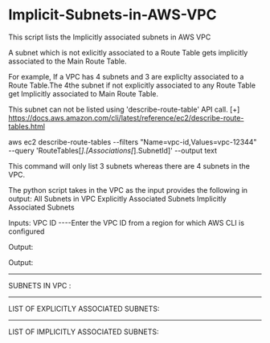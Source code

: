 # Implicit-Subnets-in-AWS-VPC
This script lists the Implicitly associated subnets in AWS VPC


A subnet which is not exlicitly associated to a Route Table gets implicitly associated to the Main Route Table.

For example, If a VPC has 4 subnets and 3 are expliclty associated to a Route Table.The 4the subnet if not explicitly associated to any Route Table get Implicitly associated to Main Route Table.

This subnet can not be listed using 'describe-route-table' API call.
[+] https://docs.aws.amazon.com/cli/latest/reference/ec2/describe-route-tables.html


 aws ec2 describe-route-tables --filters "Name=vpc-id,Values=vpc-12344" --query  'RouteTables[*].[Associations[*].SubnetId]' --output text

This command will only list 3 subnets whereas there are 4 subnets in the VPC.

The python script takes in the VPC as the input provides the following in output:
All Subnets in VPC
Explicitly Associated Subnets
Implicitly Associated Subnets

Inputs:
VPC ID ----Enter the VPC ID from a region for which AWS CLI is configured

Output:

Output:

**********************

SUBNETS IN VPC :


**********************

LIST OF EXPLICITLY ASSOCIATED SUBNETS:



**********************

LIST OF IMPLICITLY ASSOCIATED SUBNETS:


 

